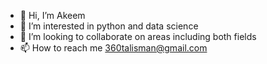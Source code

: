 - 👋 Hi, I’m Akeem
- 👀 I’m interested in python and data science
- 💞️ I’m looking to collaborate on areas including both fields
- 📫 How to reach me 360talisman@gmail.com

<!---
Talasoft2022/Talasoft2022 is a ✨ special ✨ repository because its `README.md` (this file) appears on your GitHub profile.
You can click the Preview link to take a look at your changes.
--->

